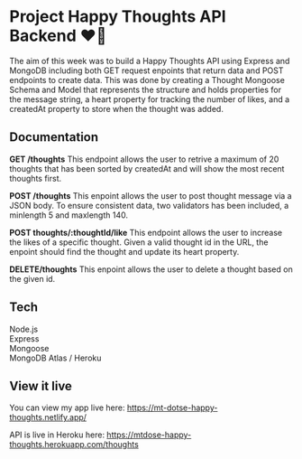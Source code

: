 # Project Happy Thoughts API Backend ❤️💌

The aim of this week was to build a Happy Thoughts API using Express and MongoDB including both GET request enpoints that return data and POST endpoints to create data. This was done by creating a Thought Mongoose Schema and Model that represents the structure and holds properties for the message string, a heart property for tracking the number of likes, and a createdAt property to store when the thought was added.


## Documentation
<b>GET /thoughts</b>
This endpoint allows the user to retrive a maximum of 20 thoughts that has been sorted by createdAt and will show the most recent thoughts first.<br>

<b>POST /thoughts</b>
This enpoint allows the user to post thought message via a JSON body. To ensure consistent data, two validators has been included, a minlength 5 and maxlength 140.<br>

<b>POST thoughts/:thoughtId/like</b>
This endpoint allows the user to increase the likes of a specific thought. Given a valid thought id in the URL, the enpoint should find the thought and update its heart property. <br>

<b>DELETE/thoughts</b>
This enpoint allows the user to delete a thought based on the given id. 

## Tech
Node.js<br>
Express<br>
Mongoose<br>
MongoDB Atlas / Heroku<br>


## View it live

You can view my app live here: https://mt-dotse-happy-thoughts.netlify.app/

API is live in Heroku here: https://mtdose-happy-thoughts.herokuapp.com/thoughts
